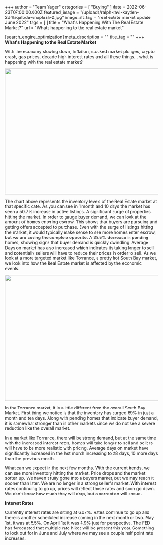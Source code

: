 +++
author = "Team Yager"
categories = [ "Buying" ]
date = 2022-06-23T07:00:00.000Z
featured_image = "/uploads/ralph-ravi-kayden-2d4laqalbda-unsplash-2.jpg"
image_alt_tag = "real estate market update June 2022"
tags = [ ]
title = "What's Happening With The Real Estate Market?"
url = "Whats happening to the real estate market"

[search_engine_optimization]
meta_description = ""
title_tag = ""
+++
**What's Happening to the Real Estate Market**

With the economy slowing down, inflation, stocked market plunges, crypto crash, gas prices, decade high interest rates and all these things... what is happening with the real estate market?&nbsp;

<img src="/uploads/screen-shot-2022-06-22-at-2-15-56-pm.png" width="638" height="414" />

The chart above represents the inventory levels of the Real Estate market at that specific date. As you can see in 1 month and 10 days the market has seen a 50.7% increase in active listings. A significant surge of properties hitting the market. In order to gauge buyer demand, we can look at the amount of homes entering escrow. This shows that buyers are pursuing and getting offers accepted to purchase. Even with the surge of listings hitting the market, it would typically make sense to see more homes enter escrow, but we are seeing the complete opposite. A 38.5% decrease in pending homes, showing signs that buyer demand is quickly dwindling. Average Days on market has also increased which indicates its taking longer to sell and potentially sellers will have to reduce their prices in order to sell. As we look at a more targeted market like Torrance, a pretty hot South Bay market, we look into how the Real Estate market is affected by the economic events.&nbsp;

<img src="/uploads/screen-shot-2022-06-22-at-2-20-18-pm.png" width="638" height="414" />

In the Torrance market, it is a little different from the overall South Bay Market. First thing we notice is that the inventory has surged 69% in just a month and ten days. Along with pending homes that indicate buyer demand, it is somewhat stronger than in other markets since we do not see a severe reduction like the overall market.&nbsp;

In a market like Torrance, there will be strong demand, but at the same time with the increased interest rates, homes will take longer to sell and sellers will have to be more realistic with pricing. Average days on market have significantly increased in the last month increasing to 28 days, 10 more days than the previous month.&nbsp;

What can we expect in the next few months. With the current trends, we can see more inventory hitting the market. Price drops and the market soften up. We haven't fully gone into a buyers market, but we may reach it sooner than later. We are no longer in a strong seller's market. With interest rates continuing to go up, prices will reflect those rates and soon go down. We don't know how much they will drop, but a correction will ensue.

**Interest Rates**

Currently interest rates are sitting at 6.07%. Rates continue to go up and there is another scheduled increase coming in the next month or two. May 1st, it was at 5.5%. On April 1st it was 4.9% just for perspective. The FED has forecasted that multiple rate hikes will be present this year. Something to look out for in June and July where we may see a couple half point rate increases.&nbsp;
